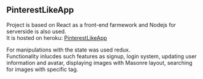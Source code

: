 ## PinterestLikeApp

Project is based on React as a front-end farmework and Nodejs for serverside is also used.  
It is hosted on heroku: [PinterestLikeApp](https://pinterestlikeapp.herokuapp.com/)


For manipulations with the state was used redux.  
Functionality inlucdes such features as signup, login system, updating user information and avatar, displaying images with Masonre layout, searching for images with specific tag.